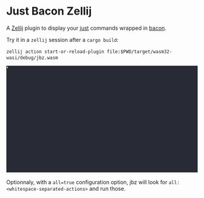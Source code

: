 # Just Bacon Zellij

A [Zellij](https://zellij.dev/) plugin to display your [just](https://github.com/casey/just) commands wrapped in
[bacon](https://github.com/Canop/bacon).

Try it in a `zellij` session after a `cargo build`:
```
zellij action start-or-reload-plugin file:$PWD/target/wasm32-wasi/debug/jbz.wasm
```

![demo](./jbz.gif)

Optionnaly, with a `all=true` configuration option, jbz will look for `all:<whitespace-separated-actions>` and run those.

